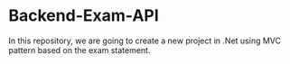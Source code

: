 # Backend-Exam-API
 In this repository, we are going to create a new project in .Net using MVC pattern based on the exam statement.
